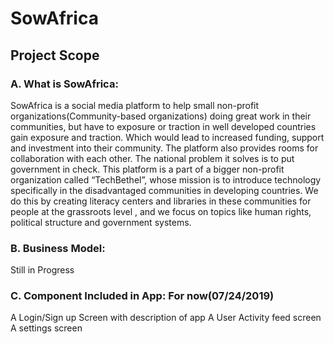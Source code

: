 # SowAfrica

## Project Scope
   ### A. What is SowAfrica: 
   SowAfrica is a social media platform to help small non-profit organizations(Community-based organizations) doing great work
   in their communities, but have to exposure or traction in well developed countries gain exposure and traction. Which would
   lead to increased funding, support and investment into their community. The platform also provides rooms for collaboration
   with each other. The national problem it solves is to put government in check.                                                This platform is a part of a bigger non-profit organization called “TechBethel”, whose mission is to introduce technology
   specifically in the     disadvantaged communities in developing countries. We do this by creating literacy centers and
   libraries in these communities for people at the grassroots level , and we focus on topics like human rights, political
   structure and government systems.
   ### B. Business Model:
   Still in Progress
   ### C. Component Included in App: For now(07/24/2019)
   A Login/Sign up Screen with description of app
   A User Activity feed screen
   A settings screen

